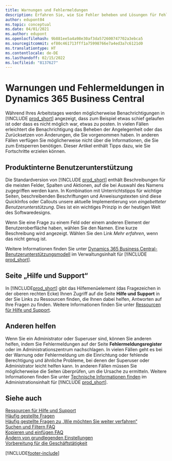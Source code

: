 ```yaml
---
title: Warnungen und Fehlermeldungen
description: Erfahren Sie, wie Sie Fehler beheben und Lösungen für Fehlermeldungen finden können, wenn Sie in Business Central arbeiten.
author: edupont04
ms.topic: conceptual
ms.date: 04/01/2021
ms.author: edupont
ms.openlocfilehash: 9b881ee5a4a98e30af3da572600747702a3ebca5
ms.sourcegitcommit: ef80c461713fff1a75998766e7a4ed3a7c6121d0
ms.translationtype: HT
ms.contentlocale: de-DE
ms.lasthandoff: 02/15/2022
ms.locfileid: "8137627"
---
```

# <a name="warnings-and-error-messages-in-dynamics-365-business-central"></a>Warnungen und Fehlermeldungen in Dynamics 365 Business Central

Während Ihres Arbeitstages werden möglicherweise Benachrichtigungen in [!INCLUDE [prod_short](includes/prod_short.md)] angezeigt, dass zum Beispiel etwas schief gelaufen ist oder dass es nicht möglich war, etwas zu posten. In vielen Fällen erleichtert die Benachrichtigung das Beheben der Angelegenheit oder das Zurücksetzen von Änderungen, die Sie vorgenommen haben. In anderen Fällen verfügen Sie möglicherweise nicht über die Informationen, die Sie zum Entsperren benötigen. Dieser Artikel enthält Tipps dazu, wie Sie Fortschritte erzielen können.  

## <a name="in-product-user-assistance"></a>Produktinterne Benutzerunterstützung

Die Standardversion von [!INCLUDE [prod_short](includes/prod_short.md)] enthält Beschreibungen für die meisten Felder, Spalten und Aktionen, auf die bei Auswahl des Namens zugegriffen werden kann. In Kombination mit Unterrichtstipps für wichtige Seiten, beschreibenden Beschriftungen und Anweisungstexten sind diese QuickInfos oder Callouts unsere aktuelle Implementierung von *eingebetteter Benutzerunterstützung*. Dies ist ein wichtiges Prinzip in der heutigen Welt des Softwaredesigns.  

Wenn Sie eine Frage zu einem Feld oder einem anderen Element der Benutzeroberfläche haben, wählen Sie den Namen. Eine kurze Beschreibung wird angezeigt. Wählen Sie den Link *Mehr erfahren*, wenn das nicht genug ist.  

Weitere Informationen finden Sie unter [Dynamics 365 Business Central-Benutzerunterstützungsmodell](/dynamics365/business-central/dev-itpro/user-assistance) im Verwaltungsinhalt für [!INCLUDE [prod_short](includes/prod_short.md)].  

## <a name="help-and-support-page"></a>Seite „Hilfe und Support“

In [!INCLUDE[prod_short](includes/prod_short.md)] gibt das Hilfemenüelement (das Fragezeichen in der oberen rechten Ecke) Ihnen Zugriff auf die Seite **Hilfe und Support** in der Sie Links zu Ressourcen finden, die Ihnen dabei helfen, Antworten auf Ihre Fragen zu finden. Weitere Informationen finden Sie unter [Ressourcen für Hilfe und Support](product-help-and-support.md).  

## <a name="help-others"></a>Anderen helfen

Wenn Sie ein Administrator oder Superuser sind, können Sie anderen helfen, indem Sie Fehlermeldungen auf der Seite **Fehlermeldungsregister** oder im Administrationszentrum nachschlagen. In vielen Fällen geht es bei der Warnung oder Fehlermeldung um die Einrichtung oder fehlende Berechtigung und ähnliche Probleme, bei denen der Superuser oder Administrator leicht helfen kann. In anderen Fällen müssen Sie möglicherweise die Seiten überprüfen, um die Ursache zu ermitteln. Weitere Informationen finden Sie unter [Technische Informationen finden](/dynamics365/business-central/dev-itpro/administration/manage-technical-support#finding-technical-information) im Administrationsinhalt für [!INCLUDE [prod_short](includes/prod_short.md)].  

## <a name="see-also"></a>Siehe auch

[Ressourcen für Hilfe und Support](product-help-and-support.md)  
[Häufig gestellte Fragen](across-faq.yml)  
[Häufig gestellte Fragen zu „Wie möchten Sie weiter verfahren“](ui-search-faq.md)  
[Suchen und Filtern FAQ](ui-search-filter-faq.yml)  
[Kopieren und einfügen FAQ](faq-copy-paste.yml)  
[Ändern von grundlegenden Einstellungen](ui-change-basic-settings.md)  
[Vorbereitung für die Geschäftstätigkeit](ui-get-ready-business.md)  


[!INCLUDE[footer-include](includes/footer-banner.md)]